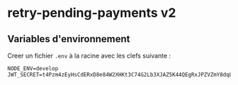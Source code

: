 # retry-pending-payments v2

## Variables d'environnement

Creer un fichier `.env` à la racine avec les clefs suivante :

```dotenv
NODE_ENV=develop
JWT_SECRET=t4Pzm4zEyHsCdERxD8e84W2XHKt3C74G2Lb3XJAZ5K44QEgRxJPZVZmY8dqL83vdHq4Dqf8PewLx2AwvkC7sXSBBN92TN8MhTrXzCQteAEWyTzhzmPf5pDYH7uba
```
